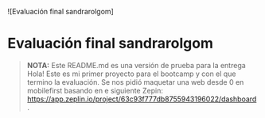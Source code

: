![Evaluación final sandrarolgom]

# Evaluación final sandrarolgom
> **NOTA:** Este README.md es una versión de prueba para la entrega 
Hola! Este es mi primer proyecto para el bootcamp y con el que termino la evaluación. Se nos pidió maquetar una web desde 0 en mobilefirst basando en e siguiente Zepin: <https://app.zeplin.io/project/63c93f777db8755943196022/dashboard>.

